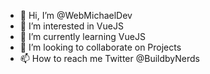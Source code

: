 - 👋 Hi, I’m @WebMichaelDev
- 👀 I’m interested in VueJS
- 🌱 I’m currently learning VueJS
- 💞️ I’m looking to collaborate on Projects
- 📫 How to reach me Twitter @BuildbyNerds

<!---
WebMichaelDev/WebMichaelDev is a ✨ special ✨ repository because its `README.md` (this file) appears on your GitHub profile.
You can click the Preview link to take a look at your changes.
--->
